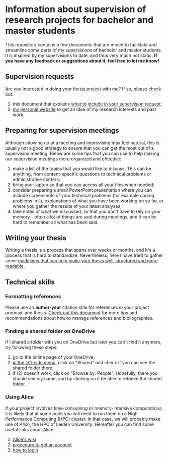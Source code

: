 # Information about supervision of research projects for bachelor and master students

This repository contains a few documents that are meant to facilitate and streamline some parts of my supervisions of bachelor and master students. It is inspired by my supervisions to date, and thus very much not static. **If you have any feedback or suggestions about it, feel free to let me know!**

## Supervision requests

Are you interested in doing your thesis project with me? If so, please check out:

1. this document that explains [what to include in your supervision request](https://github.com/mirkosignorelli/info4supervisions/blob/main/supervision_request.md);
2. [my personal website](https://mirkosignorelli.github.io) to get an idea of my research interests and past work.

## Preparing for supervision meetings

Although showing up at a meeting and improvising may feel natural, this is usually not a good strategy to ensure that you can get the most out of a supervision meeting. Below are some tips that you can use to help making our supervision meetings more organized and effective:

1. make a list of the topics that you would like to discuss. This can be anything, from content-specific questions to technical problems or administrative matters;
2. bring your laptop so that you can access all your files when needed;
3. consider preparing a small PowerPoint presentation where you can include screenshots of your technical problems (for example coding problems in `R`), explanations of what you have been working on so far, or where you gather the results of your latest analyses;
4. take notes of what we discussed, so that you don't have to rely on your memory - often a lot of things are said during meetings, and it can be hard to remember all what has been said.

## Writing your thesis

Writing a thesis is a process that spans over weeks or months, and it's a process that is hard to standardize. Nevertheless, here I have tried to gather some [guidelines that can help make your thesis well-structured and more readable](https://github.com/mirkosignorelli/info4supervisions/blob/main/thesis_writing.md).

## Technical skills

### Formatting references

Please use an **author-year** citation stile for references in your project proposal and thesis. [Check out this document](https://github.com/mirkosignorelli/info4supervisions/blob/main/formatting_references.md) for more tips and recommendations about how to manage references and bibliographies.

### Finding a shared folder on OneDrive

If I shared a folder with you on OneDrive but later you can't find it anymore, try following these steps:

1. go to the online page of your OneDrive;
2. [in the left-side menu](https://github.com/mirkosignorelli/info4supervisions/assets/20061736/4de6a7ee-4c49-4562-9956-68af987c0d62), click on "Shared" and check if you can see the shared folder there;
3. if (2) doesn't work, click on "Browse by: People". Hopefully, there you should see my name, and by clicking on it be able to retrieve the shared folder.

### Using Alice

If your project involves time-consuming or memory-intensive computations, it is likely that at some point you will need to run them on a High Performance Computing (HPC) cluster. In that case, we will probably make use of *Alice*, the HPC of Leiden University. Hereafter you can find some useful links about Alice:

1. [Alice's wiki](https://pubappslu.atlassian.net/wiki/spaces/HPCWIKI/overview)
2. [procedure to get an account](https://pubappslu.atlassian.net/wiki/spaces/HPCWIKI/pages/37519441/Getting+an+account+on+ALICE)
3. [how to login](https://pubappslu.atlassian.net/wiki/spaces/HPCWIKI/pages/37748737/User+Guide)
